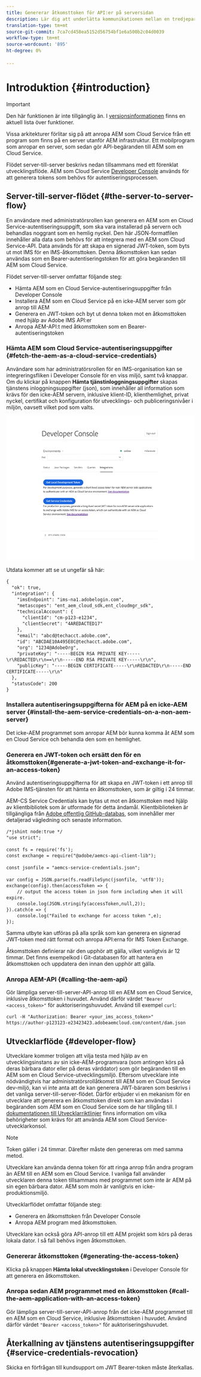 ```yaml
---
title: Genererar åtkomsttoken för API:er på serversidan
description: Lär dig att underlätta kommunikationen mellan en tredjepartsserver och AEM som en Cloud Service genom att generera en säker JWT-token
translation-type: tm+mt
source-git-commit: 7ca7cd458ea5152d56754bf1e6a500b2c04d0039
workflow-type: tm+mt
source-wordcount: '895'
ht-degree: 0%

---
```



# Introduktion {#introduction}

>[!IMPORTANT]
>
>Den här funktionen är inte tillgänglig än. I [versionsinformationen](/help/release-notes/release-notes-cloud/release-notes-current.md) finns en aktuell lista över funktioner.

Vissa arkitekturer förlitar sig på att anropa AEM som Cloud Service från ett program som finns på en server utanför AEM infrastruktur. Ett mobilprogram som anropar en server, som sedan gör API-begäranden till AEM som en Cloud Service.

Flödet server-till-server beskrivs nedan tillsammans med ett förenklat utvecklingsflöde. AEM som Cloud Service [Developer Console](development-guidelines.md#crxde-lite-and-developer-console) används för att generera tokens som behövs för autentiseringsprocessen.

## Server-till-server-flödet {#the-server-to-server-flow}

En användare med administratörsrollen kan generera en AEM som en Cloud Service-autentiseringsuppgift, som ska vara installerad på servern och behandlas noggrant som en hemlig nyckel. Den här JSON-formatfilen innehåller alla data som behövs för att integrera med en AEM som Cloud Service-API. Data används för att skapa en signerad JWT-token, som byts ut mot IMS för en IMS-åtkomsttoken. Denna åtkomsttoken kan sedan användas som en Bearer-autentiseringstoken för att göra begäranden till AEM som Cloud Service.

Flödet server-till-server omfattar följande steg:

* Hämta AEM som en Cloud Service-autentiseringsuppgifter från Developer Console
* Installera AEM som en Cloud Service på en icke-AEM server som gör anrop till AEM
* Generera en JWT-token och byt ut denna token mot en åtkomsttoken med hjälp av Adobe IMS API:er
* Anropa AEM-API:t med åtkomsttoken som en Bearer-autentiseringstoken

### Hämta AEM som Cloud Service-autentiseringsuppgifter {#fetch-the-aem-as-a-cloud-service-credentials}

Användare som har administratörsrollen för en IMS-organisation kan se integreringsfliken i Developer Console för en viss miljö, samt två knappar. Om du klickar på knappen **Hämta tjänstinloggningsuppgifter** skapas tjänstens inloggningsuppgifter (json), som innehåller all information som krävs för den icke-AEM servern, inklusive klient-ID, klienthemlighet, privat nyckel, certifikat och konfiguration för utvecklings- och publiceringsnivåer i miljön, oavsett vilket pod som valts.

![JWT-generering](assets/JWTtoken3.png)

Utdata kommer att se ut ungefär så här:

```
{
  "ok": true,
  "integration": {
    "imsEndpoint": "ims-na1.adobelogin.com",
    "metascopes": "ent_aem_cloud_sdk,ent_cloudmgr_sdk",
    "technicalAccount": {
      "clientId": "cm-p123-e1234",
      "clientSecret": "4AREDACTED17"
    },
    "email": "abcd@techacct.adobe.com",
    "id": "ABCDAE10A495E8C@techacct.adobe.com",
    "org": "1234@AdobeOrg",
    "privateKey": "-----BEGIN RSA PRIVATE KEY-----\r\REDACTED\r\n==\r\n-----END RSA PRIVATE KEY-----\r\n",
    "publicKey": "-----BEGIN CERTIFICATE-----\r\nREDACTED\r\n-----END CERTIFICATE-----\r\n"
  },
  "statusCode": 200
}
```

### Installera autentiseringsuppgifterna för AEM på en icke-AEM server {#install-the-aem-service-credentials-on-a-non-aem-server}

Det icke-AEM programmet som anropar AEM bör kunna komma åt AEM som en Cloud Service och behandla den som en hemlighet.

### Generera en JWT-token och ersätt den för en åtkomsttoken{#generate-a-jwt-token-and-exchange-it-for-an-access-token}

Använd autentiseringsuppgifterna för att skapa en JWT-token i ett anrop till Adobe IMS-tjänsten för att hämta en åtkomsttoken, som är giltig i 24 timmar.

AEM-CS Service Credentials kan bytas ut mot en åtkomsttoken med hjälp av klientbibliotek som är utformade för detta ändamål. Klientbiblioteken är tillgängliga från [Adobe offentlig GitHub-databas](https://github.com/adobe/aemcs-api-client-lib), som innehåller mer detaljerad vägledning och senaste information.

```
/*jshint node:true */
"use strict";

const fs = require('fs');
const exchange = require("@adobe/aemcs-api-client-lib");

const jsonfile = "aemcs-service-credentials.json";

var config = JSON.parse(fs.readFileSync(jsonfile, 'utf8'));
exchange(config).then(accessToken => {
    // output the access token in json form including when it will expire.
    console.log(JSON.stringify(accessToken,null,2));
}).catch(e => {
    console.log("Failed to exchange for access token ",e);
});
```

Samma utbyte kan utföras på alla språk som kan generera en signerad JWT-token med rätt format och anropa API:erna för IMS Token Exchange.

Åtkomsttoken definierar när den upphör att gälla, vilket vanligtvis är 12 timmar. Det finns exempelkod i Git-databasen för att hantera en åtkomsttoken och uppdatera den innan den upphör att gälla.

### Anropa AEM-API {#calling-the-aem-api}

Gör lämpliga server-till-server-API-anrop till en AEM som en Cloud Service, inklusive åtkomsttoken i huvudet. Använd därför värdet `"Bearer <access_token>"` för auktoriseringshuvudet. Använd till exempel `curl`:

```curlc
curl -H "Authorization: Bearer <your_ims_access_token>" https://author-p123123-e23423423.adobeaemcloud.com/content/dam.json
```

## Utvecklarflöde {#developer-flow}

Utvecklare kommer troligen att vilja testa med hjälp av en utvecklingsinstans av sin icke-AEM-programvara (som antingen körs på deras bärbara dator eller på deras värddator) som gör begäranden till en AEM som en Cloud Service-utvecklingsmiljö. Eftersom utvecklare inte nödvändigtvis har administratörsrollåtkomst till AEM som en Cloud Service dev-miljö, kan vi inte anta att de kan generera JWT-bäraren som beskrivs i det vanliga server-till-server-flödet. Därför erbjuder vi en mekanism för en utvecklare att generera en åtkomsttoken direkt som kan användas i begäranden som AEM som en Cloud Service som de har tillgång till. I [dokumentationen till Utvecklarriktlinjer](/help/implementing/developing/introduction/development-guidelines.md) finns information om vilka behörigheter som krävs för att använda AEM som Cloud Service-utvecklarkonsol.

>[!NOTE]
>
>Token gäller i 24 timmar. Därefter måste den genereras om med samma metod.

Utvecklare kan använda denna token för att ringa anrop från andra program än AEM till en AEM som en Cloud Service. I vanliga fall använder utvecklaren denna token tillsammans med programmet som inte är AEM på sin egen bärbara dator. AEM som moln är vanligtvis en icke-produktionsmiljö.

Utvecklarflödet omfattar följande steg:

* Generera en åtkomsttoken från Developer Console
* Anropa AEM program med åtkomsttoken.

Utvecklare kan också göra API-anrop till ett AEM projekt som körs på deras lokala dator. I så fall behövs ingen åtkomsttoken.

### Genererar åtkomsttoken {#generating-the-access-token}

Klicka på knappen **Hämta lokal utvecklingstoken** i Developer Console för att generera en åtkomsttoken.

### Anropa sedan AEM programmet med en åtkomsttoken {#call-the-aem-application-with-an-access-token}

Gör lämpliga server-till-server-API-anrop från det icke-AEM programmet till en AEM som en Cloud Service, inklusive åtkomsttoken i huvudet. Använd därför värdet `"Bearer <access_token>"` för auktoriseringshuvudet.

## Återkallning av tjänstens autentiseringsuppgifter {#service-credentials-revocation}

Skicka en förfrågan till kundsupport om JWT Bearer-token måste återkallas.